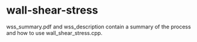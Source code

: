 # wall-shear-stress
wss_summary.pdf and wss_description contain a summary of the process and how to use wall_shear_stress.cpp.
